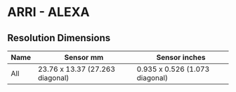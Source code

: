 # ARRI - ALEXA

## Resolution Dimensions

| Name   | Sensor mm                       | Sensor inches                  |
|--------|---------------------------------|--------------------------------|
| All    | 23.76 x 13.37 (27.263 diagonal) | 0.935 x 0.526 (1.073 diagonal) |
